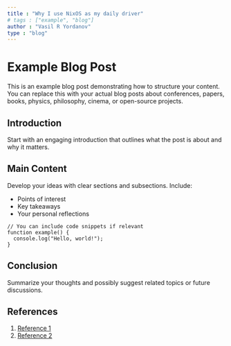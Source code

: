 ```yaml
---
title : "Why I use NixOS as my daily driver"
# tags : ["example", "blog"]
author : "Vasil R Yordanov"
type : "blog"
---
```


# Example Blog Post

This is an example blog post demonstrating how to structure your content. You can replace this with your actual blog posts about conferences, papers, books, physics, philosophy, cinema, or open-source projects.

## Introduction

Start with an engaging introduction that outlines what the post is about and why it matters.

## Main Content

Develop your ideas with clear sections and subsections. Include:

- Points of interest
- Key takeaways
- Your personal reflections

```
// You can include code snippets if relevant
function example() {
  console.log("Hello, world!");
}
```

## Conclusion

Summarize your thoughts and possibly suggest related topics or future discussions.

## References

1. [Reference 1](https://example.com)
2. [Reference 2](https://example.com) 